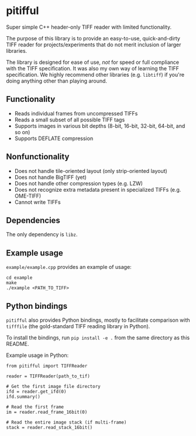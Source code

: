 # pitifful
Super simple C++ header-only TIFF reader with limited functionality.

The purpose of this library is to provide an easy-to-use, quick-and-dirty TIFF reader for
projects/experiments that do not merit inclusion of larger libraries.

The library is designed for ease of use, _not_ for speed or full compliance with
the TIFF specification. It was also my own way of learning the TIFF specification.
We highly recommend other libraries (e.g. `libtiff`) if you're doing anything other than playing around.

## Functionality
 - Reads individual frames from uncompressed TIFFs
 - Reads a small subset of all possible TIFF tags
 - Supports images in various bit depths (8-bit, 16-bit, 32-bit, 64-bit, and so on)
 - Supports DEFLATE compression

## Nonfunctionality
 - Does not handle tile-oriented layout (only strip-oriented layout)
 - Does not handle BigTIFF (yet)
 - Does not handle other compression types (e.g. LZW)
 - Does not recognize extra metadata present in specialized TIFFs (e.g. OME-TIFF)
 - Cannot write TIFFs

## Dependencies

The only dependency is `libz`.

## Example usage

`example/example.cpp` provides an example of usage:
```
cd example
make
./example <PATH_TO_TIFF>
```

## Python bindings

`pitifful` also provides Python bindings, mostly to facilitate
comparison with `tifffile` (the gold-standard TIFF reading library
in Python).

To install the bindings, run `pip install -e .` from the
same directory as this README.

Example usage in Python:
```
from pitifful import TIFFReader

reader = TIFFReader(path_to_tif)

# Get the first image file directory
ifd = reader.get_ifd(0)
ifd.summary()

# Read the first frame
im = reader.read_frame_16bit(0)

# Read the entire image stack (if multi-frame)
stack = reader.read_stack_16bit()
```

